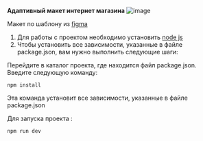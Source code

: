 **Адаптивный макет интернет магазина**
![image](https://github.com/ScherbakovM/html-css-hw-sixteen/assets/109952823/fe2c6ab7-bea6-4729-bc31-c6b344fe75bd)

Макет по шаблону из [figma](https://www.figma.com/file/mnLY69cYE5cqWM5w6n5hXx/Seo-%26-Digital-Marketing-Landing-Page?type=design&node-id=190-1194&mode=design&t=g8Qzd5ptNTLbZIgX-0)

1) Для работы с проектом необходимо установить [node js ](https://nodejs.org/en/download/)   
2) Чтобы установить все зависимости, указанные в файле package.json, вам нужно выполнить следующие шаги:   

Перейдите в каталог проекта, где находится файл package.json.   
Введите следующую команду:   
```
npm install
```
Эта команда установит все зависимости, указанные в файле package.json   

Для запуска проекта :   
```
npm run dev
```
